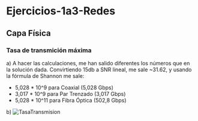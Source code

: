 # Ejercicios-1a3-Redes

## Capa Física
### Tasa de transmición máxima
a) A hacer las calculaciones, me han salido diferentes los números que en la solución dada. Convirtiendo 15db a SNR lineal, me sale ~31.62, y usando la fórmula de Shannon me sale:
- 5,028 * 10^9 para Coaxial (5,028 Gbps)
- 3,017 * 10^9 para Par Trenzado (3,017 Gbps) 
- 5,028 * 10^11 para Fibra Óptica (502,8 Gbps)

b)
![TasaTransmision](https://github.com/user-attachments/assets/0c65a177-aafc-4817-b19c-3e39d752a136)
